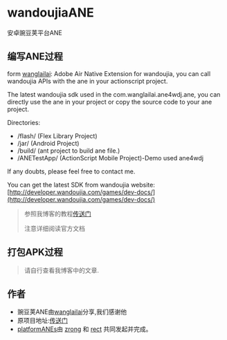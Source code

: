 wandoujiaANE
============

安卓豌豆荚平台ANE
## 编写ANE过程
form [wanglailai](https://github.com/wanglailai):
Adobe Air Native Extension for wandoujia, you can call wandoujia APIs with the ane in your actionscript project.

The latest wandoujia sdk used in the com.wanglailai.ane4wdj.ane, you can directly use the ane in your project or copy the source code to your ane project.

Directories:

* /flash/ (Flex Library Project)
* /jar/ (Android Project)
* /build/ (ant project to build ane file.)
* /ANETestApp/ (ActionScript Mobile Project)-Demo used ane4wdj

If any doubts, please feel free to contact me.

You can get the latest SDK from wandoujia website: [http://developer.wandoujia.com/games/dev-docs/](http://developer.wandoujia.com/games/dev-docs/)

>  参照我博客的教程[传送门](http://www.shadowkong.com/archives/1090)
>
>  注意详细阅读官方文档

## 打包APK过程

>   请自行查看我博客中的文章.

## 作者

* 豌豆荚ANE由[wanglailai](https://github.com/wanglailai)分享,我们感谢他
* 原项目地址:[传送门](https://github.com/wanglailai/ane4wdj)
* [platformANEs](https://github.com/platformanes)由 [zrong](http://zengrong.net) 和 [rect](http://www.shadowkong.com/) 共同发起并完成。
